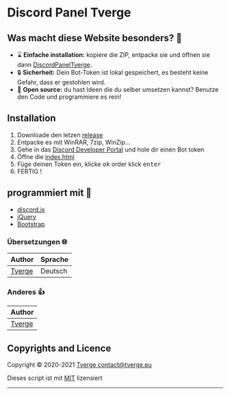 # Discord Panel Tverge


## Was macht diese Website besonders? 💎

*   ⌛ **Einfache installation:** kopiere die ZIP, entpacke sie und öffnen sie dann [DiscordPanelTverge](../index.html).
*   🔒 **Sicherheit:** Dein Bot-Token ist lokal gespeichert, es besteht keine Gefahr, dass er gestohlen wird.
*   👀 **Open source:** du hast Ideen die du selber umsetzen kannst? Benutze den Code und programmiere es rein!

## Installation

1.  Downloade den letzen [release](https://github.com/Tverge/DiscordPanel/releases)
2.  Entpacke es mit WinRAR, 7zip, WinZip...
3.  Gehe in das [Discord Developer Portal](https://discord.com/developers/applications) und hole dir einen Bot token
4.  Öffne die [index.html](../index.html)
5.  Füge deinen Token ein, klicke <kbd>ok</kbd> order klick <kbd>enter</kbd>
6.  FERTIG !


## programmiert mit 🔧

*   [discord.js](https://github.com/discordjs/discord.js/tree/webpack)
*   [jQuery](https://jquery.com/)
*   [Bootstrap](https://getbootstrap.com/)

### Übersetzungen 🌐

| Author                                                  | Sprache                 |
| ------------------------------------------------------- | ------------------------ |
| [Tverge](https://github.com/Tverge)        | Deutsch                  |

### Anderes 👍

| Author                                              |
| ----------------------------------------------------|
| [Tverge](https://github.com/Tverge) |

## Copyrights and Licence

Copyright © 2020-2021 [Tverge <contact@tverge.eu>](https://github.com/Tverge)

Dieses script ist mit [MIT](https://github.com/Tverge/DiscordPanel/blob/main/LICENSE) lizensiert

***
